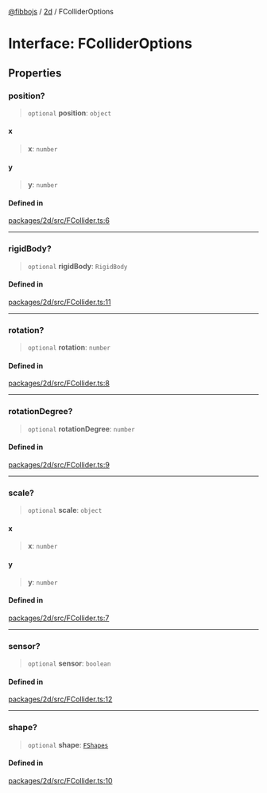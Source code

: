 [@fibbojs](/api/index) / [2d](/api/2d) / FColliderOptions

# Interface: FColliderOptions

## Properties

### position?

> `optional` **position**: `object`

#### x

> **x**: `number`

#### y

> **y**: `number`

#### Defined in

[packages/2d/src/FCollider.ts:6](https://github.com/fibbojs/fibbo/blob/52fe7d6d53b5d477c42887a359f3b480f4835068/packages/2d/src/FCollider.ts#L6)

***

### rigidBody?

> `optional` **rigidBody**: `RigidBody`

#### Defined in

[packages/2d/src/FCollider.ts:11](https://github.com/fibbojs/fibbo/blob/52fe7d6d53b5d477c42887a359f3b480f4835068/packages/2d/src/FCollider.ts#L11)

***

### rotation?

> `optional` **rotation**: `number`

#### Defined in

[packages/2d/src/FCollider.ts:8](https://github.com/fibbojs/fibbo/blob/52fe7d6d53b5d477c42887a359f3b480f4835068/packages/2d/src/FCollider.ts#L8)

***

### rotationDegree?

> `optional` **rotationDegree**: `number`

#### Defined in

[packages/2d/src/FCollider.ts:9](https://github.com/fibbojs/fibbo/blob/52fe7d6d53b5d477c42887a359f3b480f4835068/packages/2d/src/FCollider.ts#L9)

***

### scale?

> `optional` **scale**: `object`

#### x

> **x**: `number`

#### y

> **y**: `number`

#### Defined in

[packages/2d/src/FCollider.ts:7](https://github.com/fibbojs/fibbo/blob/52fe7d6d53b5d477c42887a359f3b480f4835068/packages/2d/src/FCollider.ts#L7)

***

### sensor?

> `optional` **sensor**: `boolean`

#### Defined in

[packages/2d/src/FCollider.ts:12](https://github.com/fibbojs/fibbo/blob/52fe7d6d53b5d477c42887a359f3b480f4835068/packages/2d/src/FCollider.ts#L12)

***

### shape?

> `optional` **shape**: [`FShapes`](../enumerations/FShapes.md)

#### Defined in

[packages/2d/src/FCollider.ts:10](https://github.com/fibbojs/fibbo/blob/52fe7d6d53b5d477c42887a359f3b480f4835068/packages/2d/src/FCollider.ts#L10)
